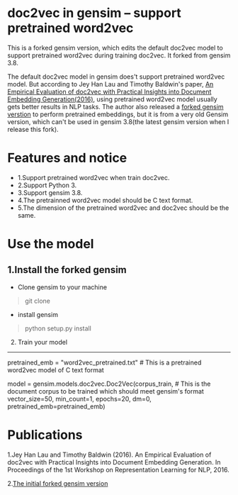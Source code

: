 doc2vec in gensim – support pretrained word2vec
==================================

This is a forked gensim version, which edits the default doc2vec model to support pretrained word2vec during training doc2vec. It forked from gensim 3.8.

The default doc2vec model in gensim does't support pretrained word2vec model. But according to Jey Han Lau and Timothy Baldwin's paper, [An Empirical Evaluation of doc2vec with Practical Insights into Document Embedding Generation(2016)](https://arxiv.org/abs/1607.05368), using pretrained word2vec model usually gets better results in NLP tasks. The author also released a [forked gensim verstion](https://github.com/jhlau/gensim) to perform pretrained embeddings, but it is from a very old Gensim version, which can't be used in gensim 3.8(the latest gensim version when I release this fork).




Features and notice
=============
* 1.Support pretrained word2vec when train doc2vec.
* 2.Support Python 3.
* 3.Support gensim 3.8.
* 4.The pretrainned word2vec model should be C text format.
* 5.The dimension of the pretrained word2vec and doc2vec should be the same.




Use the model
=============

1.Install the forked gensim
---------------------------

* Clone gensim to your machine
> git clone 

* install gensim
> python setup.py install


2. Train your model 
---------------------------

pretrained_emb = "word2vec_pretrained.txt" # This is a pretrained word2vec model of C text format

model = gensim.models.doc2vec.Doc2Vec(corpus_train,  # This is the document corpus to be trained which should meet gensim's format
                                      vector_size=50,
                                      min_count=1, epochs=20, 
                                      dm=0,
                                      pretrained_emb=pretrained_emb) 



Publications
=============

1.Jey Han Lau and Timothy Baldwin (2016). An Empirical Evaluation of doc2vec with Practical Insights into Document Embedding Generation. In Proceedings of the 1st Workshop on Representation Learning for NLP, 2016.

2.[The initial forked gensim version](https://github.com/jhlau/gensim)
